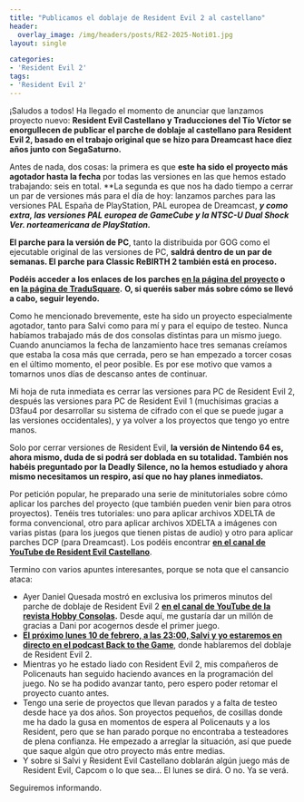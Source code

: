 ```yaml
---
title: "Publicamos el doblaje de Resident Evil 2 al castellano"
header:
  overlay_image: /img/headers/posts/RE2-2025-Noti01.jpg
layout: single

categories:
- 'Resident Evil 2'
tags:
- 'Resident Evil 2'
---
```


¡Saludos a todos! Ha llegado el momento de anunciar que lanzamos proyecto nuevo: **Resident Evil Castellano y Traducciones del Tío Víctor 
se enorgullecen de publicar el parche de doblaje al castellano para Resident Evil 2, basado en el trabajo original que se hizo para 
Dreamcast hace diez años junto con SegaSaturno.**

Antes de nada, dos cosas: la primera es que **este ha sido el proyecto más agotador hasta la fecha** por todas las versiones en las que hemos 
estado trabajando: seis en total. **La segunda es que nos ha dado tiempo a cerrar un par de versiones más para el día de hoy: lanzamos parches 
para las versiones PAL España de PlayStation, PAL europea de Dreamcast, ***y como extra, las versiones PAL europea de GameCube y la NTSC-U Dual 
Shock Ver. norteamericana de PlayStation.***

**El parche para la versión de PC**, tanto la distribuida por GOG como el ejecutable original de las versiones de PC, **saldrá dentro de un par 
de semanas. El parche para Classic ReBIRTH 2 también está en proceso.**

**Podéis acceder a los enlaces de los parches [en la página del proyecto](https://tiovictor.romhackhispano.org/resident-evil-2-dreamcast/) o en [la página de TraduSquare](https://tradusquare.es/proyectos/resident-evil-2/).** **O, si queréis saber más sobre cómo se llevó a cabo, seguir leyendo.**

<!--more-->

Como he mencionado brevemente, este ha sido un proyecto especialmente agotador, tanto para Salvi como para mí y para el equipo de testeo. Nunca 
habíamos trabajado más de dos consolas distintas para un mismo juego. Cuando anunciamos la fecha de lanzamiento hace tres semanas creíamos que 
estaba la cosa más que cerrada, pero se han empezado a torcer cosas en el último momento, el peor posible. Es por ese motivo que vamos a tomarnos 
unos días de descanso antes de continuar.

Mi hoja de ruta inmediata es cerrar las versiones para PC de Resident Evil 2, después las versiones para PC de Resident Evil 1 (muchísimas gracias 
a D3fau4 por desarrollar su sistema de cifrado con el que se puede jugar a las versiones occidentales), y ya volver a los proyectos que tengo yo 
entre manos.

Solo por cerrar versiones de Resident Evil, **la versión de Nintendo 64 es, ahora mismo, duda de si podrá ser doblada en su totalidad. También 
nos habéis preguntado por la Deadly Silence, no la hemos estudiado y ahora mismo necesitamos un respiro, así que no hay planes inmediatos.**

Por petición popular, he preparado una serie de minitutoriales sobre cómo aplicar los parches del proyecto (que también pueden venir bien para otros proyectos). Tenéis tres tutoriales: uno para aplicar archivos XDELTA de forma convencional, otro para aplicar archivos XDELTA a imágenes con varias pistas (para los juegos que tienen pistas de audio) y otro para aplicar parches DCP (para Dreamcast). Los podéis encontrar **[en el canal de YouTube de Resident Evil Castellano](https://www.youtube.com/@RESIDENTEVILCASTELLANO/videos)**.

Termino con varios apuntes interesantes, porque se nota que el cansancio ataca:
 - Ayer Daniel Quesada mostró en exclusiva los primeros minutos del parche de doblaje de Resident Evil 2 **[en el canal de YouTube de la revista Hobby Consolas](https://www.youtube.com/watch?v=7XQr0eT_F4s).** Desde aquí, me gustaría dar un millón de gracias a Dani por acogernos desde el primer juego.
 - **[El próximo lunes 10 de febrero, a las 23:00, Salvi y yo estaremos en directo en el podcast Back to the Game](https://www.twitch.tv/backttgame/videos)**, 
 donde hablaremos del doblaje de Resident Evil 2.
 - Mientras yo he estado liado con Resident Evil 2, mis compañeros de Policenauts han seguido haciendo avances en la programación del juego. No se ha podido 
 avanzar tanto, pero espero poder retomar el proyecto cuanto antes.
 - Tengo una serie de proyectos que llevan parados y a falta de testeo desde hace ya dos años. Son proyectos pequeños, de cosillas donde me ha dado la gusa 
 en momentos de espera al Policenauts y a los Resident, pero que se han parado porque no encontraba a testeadores de plena confianza. He empezado a arreglar 
 la situación, así que puede que saque algún que otro proyecto más entre medias.
 - Y sobre si Salvi y Resident Evil Castellano doblarán algún juego más de Resident Evil, Capcom o lo que sea... El lunes se dirá. O no. Ya se verá.

Seguiremos informando.